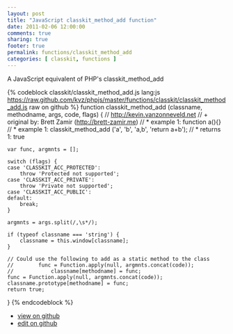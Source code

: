 ```yaml
---
layout: post
title: "JavaScript classkit_method_add function"
date: 2011-02-06 12:00:00
comments: true
sharing: true
footer: true
permalink: functions/classkit_method_add
categories: [ classkit, functions ]
---
```

A JavaScript equivalent of PHP's classkit_method_add
<!-- more -->
{% codeblock classkit/classkit_method_add.js lang:js https://raw.github.com/kvz/phpjs/master/functions/classkit/classkit_method_add.js raw on github %}
function classkit_method_add (classname, methodname, args, code, flags) {
    // http://kevin.vanzonneveld.net
    // +   original by: Brett Zamir (http://brett-zamir.me)
    // *     example 1: function a(){}
    // *     example 1: classkit_method_add ('a', 'b', 'a,b', 'return a+b');
    // *     returns 1: true

    var func, argmnts = [];

    switch (flags) {
    case 'CLASSKIT_ACC_PROTECTED':
        throw 'Protected not supported';
    case 'CLASSKIT_ACC_PRIVATE':
        throw 'Private not supported';
    case 'CLASSKIT_ACC_PUBLIC':
    default:
        break;
    }

    argmnts = args.split(/,\s*/);

    if (typeof classname === 'string') {
        classname = this.window[classname];
    }

    // Could use the following to add as a static method to the class
    //        func = Function.apply(null, argmnts.concat(code));
    //            classname[methodname] = func;
    func = Function.apply(null, argmnts.concat(code));
    classname.prototype[methodname] = func;
    return true;
}
{% endcodeblock %}
<ul>
 <li><a href="https://github.com/kvz/phpjs/blob/master/functions/classkit/classkit_method_add.js">view on github</a></li>
 <li><a href="https://github.com/kvz/phpjs/edit/master/functions/classkit/classkit_method_add.js">edit on github</a></li>
</ul>
